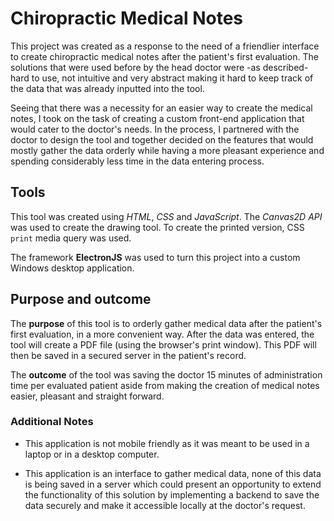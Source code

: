 # Chiropractic Medical Notes

This project was created as a response to the need of a friendlier interface to create chiropractic medical notes after the patient's first evaluation. The solutions that were used before by the head doctor were -as described- hard to use, not intuitive and very abstract making it hard to keep track of the data that was already inputted into the tool.

Seeing that there was a necessity for an easier way to create the medical notes, I took on the task of creating a custom front-end application that would cater to the doctor's needs. In the process, I partnered with the doctor to design the tool and together decided on the features that would mostly gather the data orderly while having a more pleasant experience and spending considerably less time in the data entering process.

## Tools 

This tool was created using *HTML*, *CSS* and *JavaScript*. The *Canvas2D API* was used to create the drawing tool. To create the printed version, CSS `print` media query was used.

The framework **ElectronJS** was used to turn this project into a custom Windows desktop application.

## Purpose and outcome

The **purpose** of this tool is to orderly gather medical data after the patient's first evaluation, in a more convenient way. After the data was entered, the tool will create a PDF file (using the browser's print window). This PDF will then be saved in a secured server in the patient's record.

The **outcome** of the tool was saving the doctor 15 minutes of administration time per evaluated patient aside from making the creation of medical notes easier, pleasant and straight forward.

### Additional Notes

- This application is not mobile friendly as it was meant to be used in a laptop or in a desktop computer.

- This application is an interface to gather medical data, none of this data is being saved in a server which could present an opportunity to extend the functionality of this solution by implementing a backend to save the data securely and make it accessible locally at the doctor's request.